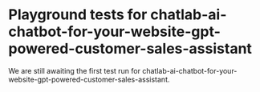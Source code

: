 # Playground tests for chatlab-ai-chatbot-for-your-website-gpt-powered-customer-sales-assistant
We are still awaiting the first test run for chatlab-ai-chatbot-for-your-website-gpt-powered-customer-sales-assistant.
